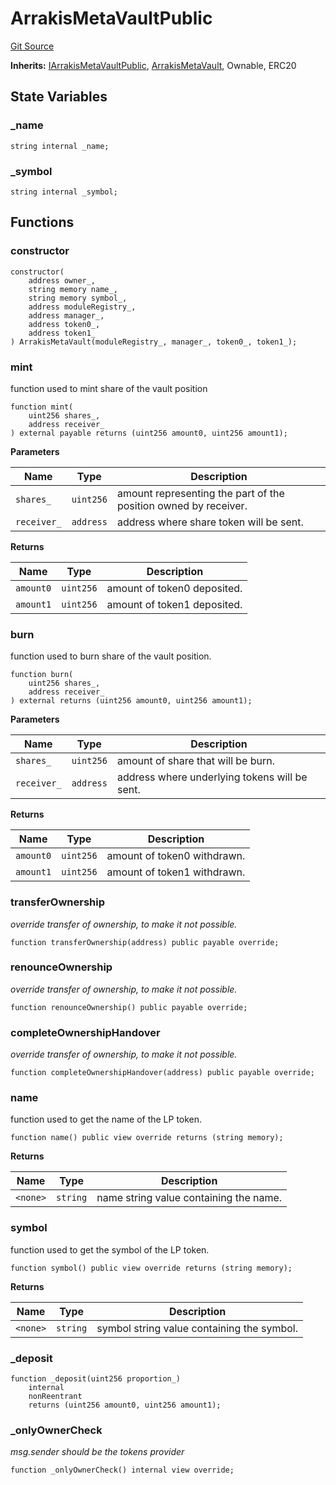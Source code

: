 # ArrakisMetaVaultPublic
[Git Source](https://github.com/ArrakisFinance/arrakis-modular/blob/4485c572ded3a830c181fa38ceaac13efe8eb7f1/src/ArrakisMetaVaultPublic.sol)

**Inherits:**
[IArrakisMetaVaultPublic](/src/interfaces/IArrakisMetaVaultPublic.sol/interface.IArrakisMetaVaultPublic.md), [ArrakisMetaVault](/src/abstracts/ArrakisMetaVault.sol/abstract.ArrakisMetaVault.md), Ownable, ERC20


## State Variables
### _name

```solidity
string internal _name;
```


### _symbol

```solidity
string internal _symbol;
```


## Functions
### constructor


```solidity
constructor(
    address owner_,
    string memory name_,
    string memory symbol_,
    address moduleRegistry_,
    address manager_,
    address token0_,
    address token1_
) ArrakisMetaVault(moduleRegistry_, manager_, token0_, token1_);
```

### mint

function used to mint share of the vault position


```solidity
function mint(
    uint256 shares_,
    address receiver_
) external payable returns (uint256 amount0, uint256 amount1);
```
**Parameters**

|Name|Type|Description|
|----|----|-----------|
|`shares_`|`uint256`|amount representing the part of the position owned by receiver.|
|`receiver_`|`address`|address where share token will be sent.|

**Returns**

|Name|Type|Description|
|----|----|-----------|
|`amount0`|`uint256`|amount of token0 deposited.|
|`amount1`|`uint256`|amount of token1 deposited.|


### burn

function used to burn share of the vault position.


```solidity
function burn(
    uint256 shares_,
    address receiver_
) external returns (uint256 amount0, uint256 amount1);
```
**Parameters**

|Name|Type|Description|
|----|----|-----------|
|`shares_`|`uint256`|amount of share that will be burn.|
|`receiver_`|`address`|address where underlying tokens will be sent.|

**Returns**

|Name|Type|Description|
|----|----|-----------|
|`amount0`|`uint256`|amount of token0 withdrawn.|
|`amount1`|`uint256`|amount of token1 withdrawn.|


### transferOwnership

*override transfer of ownership, to make it not possible.*


```solidity
function transferOwnership(address) public payable override;
```

### renounceOwnership

*override transfer of ownership, to make it not possible.*


```solidity
function renounceOwnership() public payable override;
```

### completeOwnershipHandover

*override transfer of ownership, to make it not possible.*


```solidity
function completeOwnershipHandover(address) public payable override;
```

### name

function used to get the name of the LP token.


```solidity
function name() public view override returns (string memory);
```
**Returns**

|Name|Type|Description|
|----|----|-----------|
|`<none>`|`string`|name string value containing the name.|


### symbol

function used to get the symbol of the LP token.


```solidity
function symbol() public view override returns (string memory);
```
**Returns**

|Name|Type|Description|
|----|----|-----------|
|`<none>`|`string`|symbol string value containing the symbol.|


### _deposit


```solidity
function _deposit(uint256 proportion_)
    internal
    nonReentrant
    returns (uint256 amount0, uint256 amount1);
```

### _onlyOwnerCheck

*msg.sender should be the tokens provider*


```solidity
function _onlyOwnerCheck() internal view override;
```

